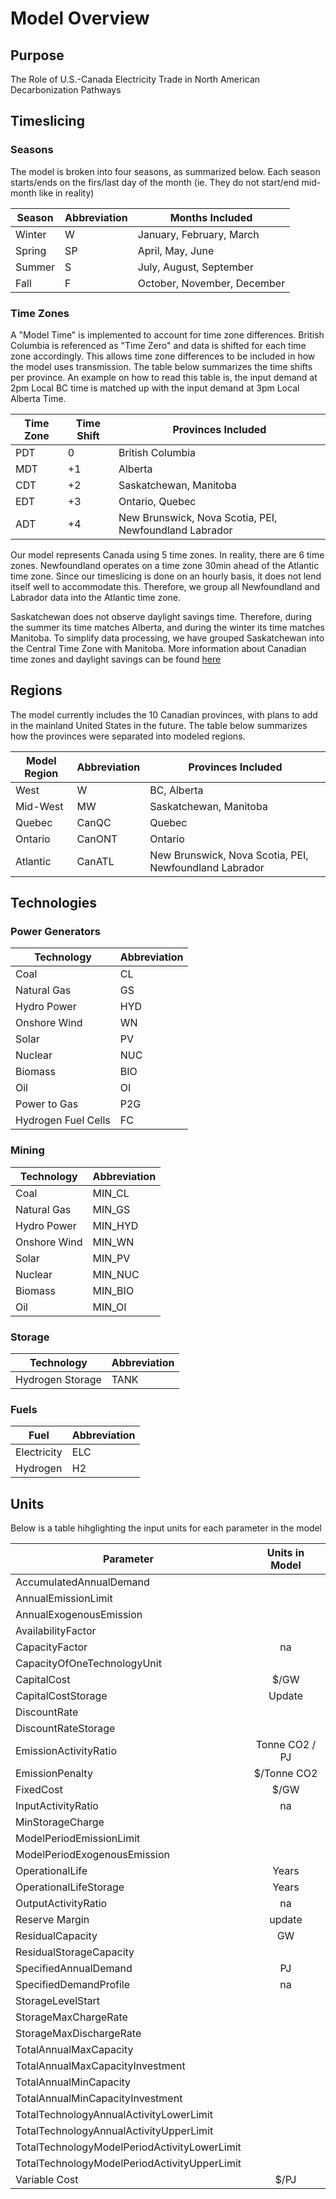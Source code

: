 # Model Overview
## Purpose
The Role of U.S.-Canada Electricity Trade in North American Decarbonization Pathways

## Timeslicing 

### Seasons
The model is broken into four seasons, as summarized below. Each season starts/ends on the firs/last day of the month (ie. They do not start/end mid-month like in reality) 

| Season | Abbreviation | Months Included | 
|--------|--------------|--------------------|
| Winter | W            | January, February, March |
| Spring | SP           | April, May, June |
| Summer | S            | July, August, September |
| Fall   | F            | October, November, December |

### Time Zones
A "Model Time" is implemented to account for time zone differences. British Columbia is referenced as "Time Zero" and data is shifted for each time zone accordingly. This allows time zone differences to be included in how the model uses transmission. The table below summarizes the time shifts per province. An example on how to read this table is, the input demand at 2pm Local BC time is matched up with the input demand at 3pm Local Alberta Time. 

| Time Zone | Time Shift | Provinces Included | 
|-----------|------------|--------------------|
| PDT       | 0          | British Columbia |
| MDT       | +1         | Alberta |
| CDT       | +2         | Saskatchewan, Manitoba |
| EDT       | +3         | Ontario, Quebec |
| ADT       | +4         | New Brunswick, Nova Scotia, PEI, Newfoundland Labrador |

Our model represents Canada using 5 time zones. In reality, there are 6 time zones. Newfoundland operates on a time zone 30min ahead of the Atlantic time zone. Since our timeslicing is done on an hourly basis, it does not lend itself well to accommodate this. Therefore, we group all Newfoundland and Labrador data into the Atlantic time zone. 

Saskatchewan does not observe daylight savings time. Therefore, during the summer its time matches Alberta, and during the winter its time matches Manitoba. To simplify data processing, we have grouped Saskatchewan into the Central Time Zone with Manitoba. More information about Canadian time zones and daylight savings can be found [here](https://en.wikipedia.org/wiki/Daylight_saving_time_in_Canada)

## Regions 
The model currently includes the 10 Canadian provinces, with plans to add in the mainland United States in the future. The table below summarizes how the provinces were separated into modeled regions. 

| Model Region | Abbreviation | Provinces Included | 
|--------------|--------------|--------------------|
| West         | W            | BC, Alberta |
| Mid-West     | MW           | Saskatchewan, Manitoba |
| Quebec       | CanQC        | Quebec |
| Ontario      | CanONT       | Ontario |
| Atlantic     | CanATL       | New Brunswick, Nova Scotia, PEI, Newfoundland Labrador |

## Technologies
### Power Generators

| Technology          | Abbreviation |
|---------------------|--------------|
| Coal                | CL | 
| Natural Gas         | GS | 
| Hydro Power         | HYD |
| Onshore Wind        | WN | 
| Solar               | PV |
| Nuclear             | NUC | 
| Biomass             | BIO | 
| Oil                 | OI |
| Power to Gas        | P2G |
| Hydrogen Fuel Cells | FC | 

### Mining 

| Technology          | Abbreviation |
|---------------------|--------------|
| Coal                | MIN_CL | 
| Natural Gas         | MIN_GS | 
| Hydro Power         | MIN_HYD |
| Onshore Wind        | MIN_WN | 
| Solar               | MIN_PV |
| Nuclear             | MIN_NUC | 
| Biomass             | MIN_BIO | 
| Oil                 | MIN_OI |

### Storage

| Technology          | Abbreviation |
|---------------------|--------------|
| Hydrogen Storage    | TANK | 

### Fuels

| Fuel         | Abbreviation |
|--------------|--------------|
| Electricity  | ELC | 
| Hydrogen     | H2 |

## Units
Below is a table hihglighting the input units for each parameter in the model 

| Parameter                                    | Units in Model    |
| -------------------------------------------  |:-----------------:|
| AccumulatedAnnualDemand 		       |      		   |
| AnnualEmissionLimit      		       |            	   |
| AnnualExogenousEmission 		       |            	   |
| AvailabilityFactor      		       |      		   |
| CapacityFactor      			       | na                |
| CapacityOfOneTechnologyUnit     	       |      		   |
| CapitalCost      			       | $/GW              |
| CapitalCostStorage 			       | Update            |
| DiscountRate      			       |      		   |
| DiscountRateStorage      		       |           	   |
| EmissionActivityRatio 		       | Tonne CO2 / PJ    |
| EmissionPenalty      			       | $/Tonne CO2       |
| FixedCost     		               | $/GW              |
| InputActivityRatio 			       | na                |
| MinStorageCharge      		       |      		   |
| ModelPeriodEmissionLimit    		       |           	   |
| ModelPeriodExogenousEmission		       |           	   |
| OperationalLife    			       | Years             |
| OperationalLifeStorage    		       | Years             |
| OutputActivityRatio 			       | na                |
| Reserve Margin      			       | update            |
| ResidualCapacity     			       | GW                |
| ResidualStorageCapacity 		       |                   |
| SpecifiedAnnualDemand      		       | PJ                |
| SpecifiedDemandProfile 		       | na                |
| StorageLevelStart    			       |      		   |
| StorageMaxChargeRate     		       |           	   |
| StorageMaxDischargeRate 		       |           	   |
| TotalAnnualMaxCapacity      		       |      		   |
| TotalAnnualMaxCapacityInvestment             |           	   |
| TotalAnnualMinCapacity 	       	       | 	       	   |
| TotalAnnualMinCapacityInvestment             |      	   	   |
| TotalTechnologyAnnualActivityLowerLimit      |           	   |
| TotalTechnologyAnnualActivityUpperLimit      |           	   |
| TotalTechnologyModelPeriodActivityLowerLimit |           	   |
| TotalTechnologyModelPeriodActivityUpperLimit |           	   |
| Variable Cost      			       | $/PJ              |